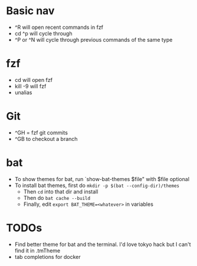 # Basic nav
- ^R will open recent commands in fzf
- cd ^p will cycle through 
- ^P or ^N will cycle through previous commands of the same type

# fzf
- cd <TAB> will open fzf
- kill -9 <TAB> will fzf
- unalias <TAB>

# Git
- ^GH = fzf git commits
- ^GB to checkout a branch

# bat
- To show themes for bat, run `show-bat-themes $file" with $file optional
- To install bat themes, first do `mkdir -p $(bat --config-dir)/themes`
  - Then `cd` into that dir and install
  - Then do `bat cache --build`
  - Finally, edit `export BAT_THEME=<whatever>` in variables

# TODOs
- Find better theme for bat and the terminal. 
  I'd love tokyo hack but I can't find it in .tmTheme
- tab completions for docker
